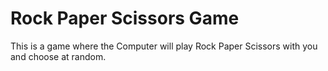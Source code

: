 # Rock Paper Scissors Game

This is a game where the Computer will play Rock Paper Scissors with you and choose at random.
